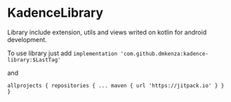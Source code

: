 # KadenceLibrary

Library include extension, utils and views writed on kotlin for android development.

To use library just add 
`implementation 'com.github.dmkenza:kadence-library:$LastTag'`

and

``allprojects {
		repositories {
			...
			maven { url 'https://jitpack.io' }
		}
	}``
